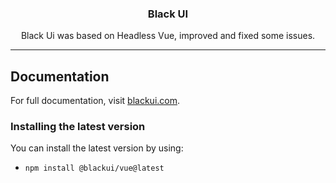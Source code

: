<h3 align="center">
  Black UI
</h3>

<p align="center">
  Black Ui was based on Headless Vue, improved and fixed some issues.
</p>

---

## Documentation

For full documentation, visit [blackui.com](https://blackui.com).

### Installing the latest version

You can install the latest version by using:

- `npm install @blackui/vue@latest`
